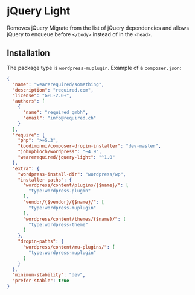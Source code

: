 # jQuery Light

Removes jQuery Migrate from the list of jQuery dependencies and allows jQuery to enqueue before `</body>` instead of in the `<head>`.

## Installation

The package type is `wordpress-muplugin`. Example of a `composer.json`:

```json
{
  "name": "wearerequired/something",
  "description": "required.com",
  "license": "GPL-2.0+",
  "authors": [
    {
      "name": "required gmbh",
      "email": "info@required.ch"
    }
  ],
  "require": {
    "php": ">=5.3",
    "koodimonni/composer-dropin-installer": "dev-master",
    "johnpbloch/wordpress": "~4.9",
    "wearerequired/jquery-light": "^1.0"
  },
  "extra": {
    "wordpress-install-dir": "wordpress/wp",
    "installer-paths": {
      "wordpress/content/plugins/{$name}/": [
        "type:wordpress-plugin"
      ],
      "vendor/{$vendor}/{$name}/": [
        "type:wordpress-muplugin"
      ],
      "wordpress/content/themes/{$name}/": [
        "type:wordpress-theme"
      ]
    },
    "dropin-paths": {
      "wordpress/content/mu-plugins/": [
        "type:wordpress-muplugin"
      ]
    }
  },
  "minimum-stability": "dev",
  "prefer-stable": true
}
```
